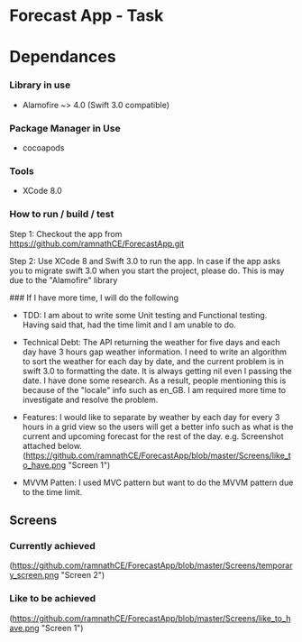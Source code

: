# Forecast App - Task


# Dependances
### Library in use
- Alamofire ~> 4.0 (Swift 3.0 compatible)


### Package Manager in Use
 - cocoapods


### Tools
- XCode 8.0


### How to run / build / test
Step 1: Checkout the app from https://github.com/ramnathCE/ForecastApp.git


Step 2: Use XCode 8 and Swift 3.0 to run the app. In case if the app asks you to migrate swift 3.0 when you start the project, please do. This is may due to the "Alamofire" library


### If I have more time, I will do the following
- TDD: I am about to write some Unit testing and Functional testing. Having said that, had the time limit and I am unable to do. 


- Technical Debt: The API returning the weather for five days and each day have 3 hours gap weather information. I need to write an algorithm to sort the weather for each day by date, and the current problem is in swift 3.0 to formatting the date. It is always getting nil even I passing the date. I have done some research. As a result, people mentioning this is because of the "locale" info such as en_GB. I am required more time to investigate and resolve the problem.


- Features: I would like to separate by weather by each day for every 3 hours in a grid view so the users will get a better info such as what is the current and upcoming forecast for the rest of the day. e.g. Screenshot attached below.
(https://github.com/ramnathCE/ForecastApp/blob/master/Screens/like_to_have.png "Screen 1")

 
- MVVM Patten: I used MVC pattern but want to do the MVVM pattern due to the time limit.



## Screens
### Currently achieved
(https://github.com/ramnathCE/ForecastApp/blob/master/Screens/temporary_screen.png "Screen 2")


### Like to be achieved
(https://github.com/ramnathCE/ForecastApp/blob/master/Screens/like_to_have.png "Screen 1")


